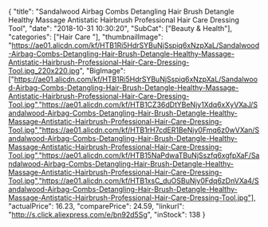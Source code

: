{
	"title": "Sandalwood Airbag Combs Detangling Hair Brush Detangle Healthy Massage Antistatic Hairbrush Professional Hair Care Dressing Tool",
	"date": "2018-10-31 10:30:20",
	"SubCat": ["Beauty & Health"],
	"categories": ["Hair Care "],
	"thumbnailImage": "https://ae01.alicdn.com/kf/HTB1Ri5HdrSYBuNjSspiq6xNzpXaL/Sandalwood-Airbag-Combs-Detangling-Hair-Brush-Detangle-Healthy-Massage-Antistatic-Hairbrush-Professional-Hair-Care-Dressing-Tool.jpg_220x220.jpg",
	"BigImage": ["https://ae01.alicdn.com/kf/HTB1Ri5HdrSYBuNjSspiq6xNzpXaL/Sandalwood-Airbag-Combs-Detangling-Hair-Brush-Detangle-Healthy-Massage-Antistatic-Hairbrush-Professional-Hair-Care-Dressing-Tool.jpg","https://ae01.alicdn.com/kf/HTB1CZ36dDtYBeNjy1Xdq6xXyVXaJ/Sandalwood-Airbag-Combs-Detangling-Hair-Brush-Detangle-Healthy-Massage-Antistatic-Hairbrush-Professional-Hair-Care-Dressing-Tool.jpg","https://ae01.alicdn.com/kf/HTB1rH7cdER1BeNjy0Fmq6z0wVXan/Sandalwood-Airbag-Combs-Detangling-Hair-Brush-Detangle-Healthy-Massage-Antistatic-Hairbrush-Professional-Hair-Care-Dressing-Tool.jpg","https://ae01.alicdn.com/kf/HTB15NaPdwaTBuNjSszfq6xgfpXaF/Sandalwood-Airbag-Combs-Detangling-Hair-Brush-Detangle-Healthy-Massage-Antistatic-Hairbrush-Professional-Hair-Care-Dressing-Tool.jpg","https://ae01.alicdn.com/kf/HTB1xsC_duOSBuNjy0Fdq6zDnVXa4/Sandalwood-Airbag-Combs-Detangling-Hair-Brush-Detangle-Healthy-Massage-Antistatic-Hairbrush-Professional-Hair-Care-Dressing-Tool.jpg"],
	"actualPrice": 16.23,
	"comparePrice": 24.59,
	"linkurl": "http://s.click.aliexpress.com/e/bn92d5Sg",
	"inStock": 138
}
